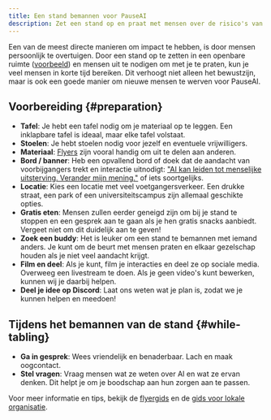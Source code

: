 ```yaml
---
title: Een stand bemannen voor PauseAI
description: Zet een stand op en praat met mensen over de risico's van AI en waarom we moeten pauzeren.
---
```


Een van de meest directe manieren om impact te hebben, is door mensen persoonlijk te overtuigen.
Door een stand op te zetten in een openbare ruimte ([voorbeeld](https://x.com/ChrisGerrby/status/1837537928748351611)) en mensen uit te nodigen om met je te praten, kun je veel mensen in korte tijd bereiken.
Dit verhoogt niet alleen het bewustzijn, maar is ook een goede manier om nieuwe mensen te werven voor PauseAI.

## Voorbereiding {#preparation}

- **Tafel**: Je hebt een tafel nodig om je materiaal op te leggen. Een inklapbare tafel is ideaal, maar elke tafel volstaat.
- **Stoelen**: Je hebt stoelen nodig voor jezelf en eventuele vrijwilligers.
- **Materiaal**: [Flyers](/flyering) zijn vooral handig om uit te delen aan anderen.
- **Bord / banner**: Heb een opvallend bord of doek dat de aandacht van voorbijgangers trekt en interactie uitnodigt: ["AI kan leiden tot menselijke uitsterving. Verander mijn mening."](https://x.com/ChrisGerrby/status/1831039867670991075) of iets soortgelijks.
- **Locatie**: Kies een locatie met veel voetgangersverkeer. Een drukke straat, een park of een universiteitscampus zijn allemaal geschikte opties.
- **Gratis eten**: Mensen zullen eerder geneigd zijn om bij je stand te stoppen en een gesprek aan te gaan als je hen gratis snacks aanbiedt. Vergeet niet om dit duidelijk aan te geven!
- **Zoek een buddy**: Het is leuker om een stand te bemannen met iemand anders. Je kunt om de beurt met mensen praten en elkaar gezelschap houden als je niet veel aandacht krijgt.
- **Film en deel**: Als je kunt, film je interacties en deel ze op sociale media. Overweeg een livestream te doen. Als je geen video's kunt bewerken, kunnen wij je daarbij helpen.
- **Deel je idee op Discord**: Laat ons weten wat je plan is, zodat we je kunnen helpen en meedoen!

## Tijdens het bemannen van de stand {#while-tabling}

- **Ga in gesprek**: Wees vriendelijk en benaderbaar. Lach en maak oogcontact.
- **Stel vragen**: Vraag mensen wat ze weten over AI en wat ze ervan denken. Dit helpt je om je boodschap aan hun zorgen aan te passen.

Voor meer informatie en tips, bekijk de [flyergids](/flyering) en de [gids voor lokale organisatie](local-organizing).
